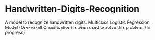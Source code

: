 # Handwritten-Digits-Recognition
A model to recognize handwritten digits. Multiclass Logistic Regression Model (One-vs-all Classification) is been used to solve this problem. (In progress)
